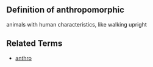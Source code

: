 ## Definition of anthropomorphic

animals with human characteristics, like walking upright

## Related Terms

- [anthro](./anthro)
